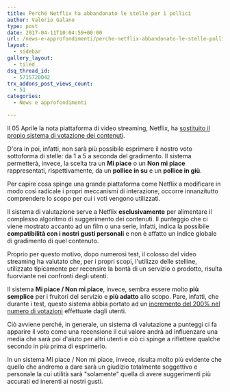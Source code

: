```yaml
---
title: Perché Netflix ha abbandonato le stelle per i pollici
author: Valerio Galano
type: post
date: 2017-04-11T10:04:59+00:00
url: /news-e-approfondimenti/perche-netflix-abbandonato-le-stelle-pollici/
layout:
  - sidebar
gallery_layout:
  - tiled
dsq_thread_id:
  - 5715720042
trx_addons_post_views_count:
  - 51
categories:
  - News e approfondimenti

---
```

Il 05 Aprile la nota piattaforma di video streaming, Netflix, ha [sostituito il propio sistema di votazione dei contenuti][1].

D'ora in poi, infatti, non sarà più possibile esprimere il nostro voto sottoforma di stelle: da 1 a 5 a seconda del gradimento. Il sistema permetterà, invece, la scelta tra un **Mi piace** o un **Non mi piace** rappresentati, rispettivamente, da un **pollice in su** e un **pollice in giù**.

Per capire cosa spinge una grande piattaforma come Netflix a modificare in modo così radicale i propri meccanismi di interazione, occorre innanzitutto comprendere lo scopo per cui i voti vengono utilizzati.

Il sistema di valutazione serve a Netflix **esclusivamente** per alimentare il complesso algoritmo di suggerimento dei contenuti. Il punteggio che ci viene mostrato accanto ad un film o una serie, infatti, indica la possibile **compatibilità con i nostri gusti personali** e non è affatto un indice globale di gradimento di quel contenuto.

Proprio per questo motivo, dopo numerosi test, il colosso del video streaming ha valutato che, per i propri scopi, l'utilizzo delle stelline, utilizzato tipicamente per recensire la bontà di un servizio o prodotto, risulta fuorviante nei confronti degli utenti.

Il sistema **Mi piace / Non mi piace**, invece, sembra essere molto **più semplice** per i fruitori del servizio e **più adatto** allo scopo. Pare, infatti, che durante i test, questo sistema abbia portato ad un [incremento del 200% nel numero di votazioni][2] effettuate dagli utenti.

Ciò avviene perché, in generale, un sistema di valutazione a punteggi ci fa apparire il voto come una recensione il cui valore andrà ad influenzare una media che sarà poi d'aiuto per altri utenti e ciò ci spinge a riflettere qualche secondo in più prima di esprimerlo.

In un sistema Mi piace / Non mi piace, invece, risulta molto più evidente che quello che andremo a dare sarà un giudizio totalmente soggettivo e personale la cui utilità sarà "solamente" quella di avere suggerimenti più accurati ed inerenti ai nostri gusti.

 [1]: https://media.netflix.com/it/company-blog/goodbye-stars-hello-thumbs
 [2]: https://consequenceofsound.net/2017/03/netflix-to-replace-star-ratings-system-with-thumbs-ups-and-thumbs-downs/